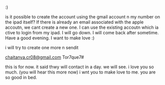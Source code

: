 :)

is it possible to create the account using the gmail account n my number on the ipad itself?
If there is already an email associated with the apple accoutn, we cant create a new one. I can use the existing accoutn which ia ctive to login from my ipad.
I will go down. I will come back after sometime. Have a good evening.
I want to make love :)


i will try to create one more n sendit 

chaitanya.cr08@gmail.com
Tor7que7#

this is for now. 
it said thwy will contact in a day. we will see.
i love you so much. (you will hear this more now) 
i wnt you to make love to me. you are so good in bed. 
